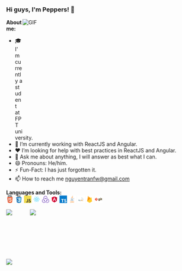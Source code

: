 ### Hi guys, I'm Peppers! 👋

 <img align="right" alt="GIF" src="https://github.com/abhisheknaiidu/abhisheknaiidu/blob/master/code.gif?raw=true" width="460" height="300" />

**About me:** 
- 🎓 I'm currently a student at FPT university.
- 💪 I’m currently working with ReactJS and Angular.
- ❤️ I’m looking for help with best practices in ReactJS and Angular.
- 💬 Ask me about anything, I will answer as best what I can.
- 😄 Pronouns: He/him.
- ⚡️ Fun-Fact: I has just forgotten it.
- 📫 How to reach me nguyentranfw@gmail.com

**Languages and Tools:**  
<code><img height="20" src="https://raw.githubusercontent.com/github/explore/80688e429a7d4ef2fca1e82350fe8e3517d3494d/topics/html/html.png"></code>
<code><img height="20" src="https://raw.githubusercontent.com/github/explore/80688e429a7d4ef2fca1e82350fe8e3517d3494d/topics/css/css.png"></code>
<code><img height="20" src="https://raw.githubusercontent.com/github/explore/80688e429a7d4ef2fca1e82350fe8e3517d3494d/topics/javascript/javascript.png"></code>
<code><img height="20" src="https://raw.githubusercontent.com/github/explore/80688e429a7d4ef2fca1e82350fe8e3517d3494d/topics/react/react.png"></code>
<code><img height="20" src="https://raw.githubusercontent.com/github/explore/80688e429a7d4ef2fca1e82350fe8e3517d3494d/topics/redux/redux.png"></code>
<code><img height="20" src="https://raw.githubusercontent.com/github/explore/80688e429a7d4ef2fca1e82350fe8e3517d3494d/topics/angular/angular.png"></code>
<code><img height="20" src="https://raw.githubusercontent.com/github/explore/80688e429a7d4ef2fca1e82350fe8e3517d3494d/topics/typescript/typescript.png"></code>
<code><img height="20" src="https://raw.githubusercontent.com/github/explore/80688e429a7d4ef2fca1e82350fe8e3517d3494d/topics/java/java.png"></code>
<code><img height="20" src="https://raw.githubusercontent.com/github/explore/80688e429a7d4ef2fca1e82350fe8e3517d3494d/topics/mysql/mysql.png"></code>
<code><img height="20" src="https://raw.githubusercontent.com/github/explore/80688e429a7d4ef2fca1e82350fe8e3517d3494d/topics/firebase/firebase.png"></code>
<code><img height="20" src="https://raw.githubusercontent.com/github/explore/80688e429a7d4ef2fca1e82350fe8e3517d3494d/topics/git/git.png"></code>


<img align="left" src="https://github-readme-stats.vercel.app/api/top-langs/?username=nguyentran-se&layout=compact&hide=Rust,less,java,c#" height=130 />
<img align="right" width=440 heigh=195 src="https://github-readme-stats.vercel.app/api?username=nguyentran-se&theme=react&show_icons=true&include_all_commits=true" />
<br/><br/><br/><br/><br/><br/><br/>


![](https://visitor-badge.glitch.me/badge?page_id=nguyentran-se)
